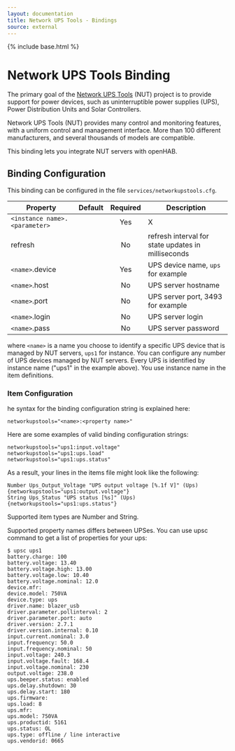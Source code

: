 ```yaml
---
layout: documentation
title: Network UPS Tools - Bindings
source: external
---
```

<!-- Attention authors: Do not edit directly. Please add your changes to the appropriate source repository -->

{% include base.html %}

# Network UPS Tools Binding

The primary goal of the [Network UPS Tools](http://www.networkupstools.org/) (NUT) project is to provide support for power devices, such as uninterruptible power supplies (UPS), Power Distribution Units and Solar Controllers.

Network UPS Tools (NUT) provides many control and monitoring features, with a uniform control and management interface.
More than 100 different manufacturers, and several thousands of models are compatible.

This binding lets you integrate NUT servers with openHAB.

## Binding Configuration

This binding can be configured in the file `services/networkupstools.cfg`.

| Property | Default | Required | Description |
|----------|---------|:--------:|-------------|
| `<instance name>.<parameter>` |  | Yes | X |
| refresh  |         |   No     | refresh interval for state updates in milliseconds |
| `<name>`.device |  |   Yes    | UPS device name, `ups` for example |
| `<name>`.host |    |   No     | UPS server hostname |
| `<name>`.port |    |   No     | UPS server port, 3493 for example |
| `<name>`.login |   |   No     | UPS server login |
| `<name>`.pass |    |   No     | UPS server password |


where `<name>` is a name you choose to identify a specific UPS device that is managed by NUT servers, `ups1` for instance.  You can configure any number of UPS devices managed by NUT servers. Every UPS is identified by instance name ("ups1" in the example above). You use instance name in the item definitions.

### Item Configuration

he syntax for the binding configuration string is explained here:

```
networkupstools="<name>:<property name>"
```

Here are some examples of valid binding configuration strings:

```
networkupstools="ups1:input.voltage"
networkupstools="ups1:ups.load"
networkupstools="ups1:ups.status"
```

As a result, your lines in the items file might look like the following:

```
Number Ups_Output_Voltage "UPS output voltage [%.1f V]" (Ups) {networkupstools="ups1:output.voltage"}
String Ups_Status "UPS status [%s]" (Ups) {networkupstools="ups1:ups.status"}
```

Supported item types are Number and String.

Supported property names differs between UPSes. You can use upsc command to get a list of properties for your ups:

```
$ upsc ups1
battery.charge: 100
battery.voltage: 13.40
battery.voltage.high: 13.00
battery.voltage.low: 10.40
battery.voltage.nominal: 12.0
device.mfr:
device.model: 750VA
device.type: ups
driver.name: blazer_usb
driver.parameter.pollinterval: 2
driver.parameter.port: auto
driver.version: 2.7.1
driver.version.internal: 0.10
input.current.nominal: 3.0
input.frequency: 50.0
input.frequency.nominal: 50
input.voltage: 240.3
input.voltage.fault: 168.4
input.voltage.nominal: 230
output.voltage: 238.0
ups.beeper.status: enabled
ups.delay.shutdown: 30
ups.delay.start: 180
ups.firmware:
ups.load: 8
ups.mfr:
ups.model: 750VA
ups.productid: 5161
ups.status: OL
ups.type: offline / line interactive
ups.vendorid: 0665
```

